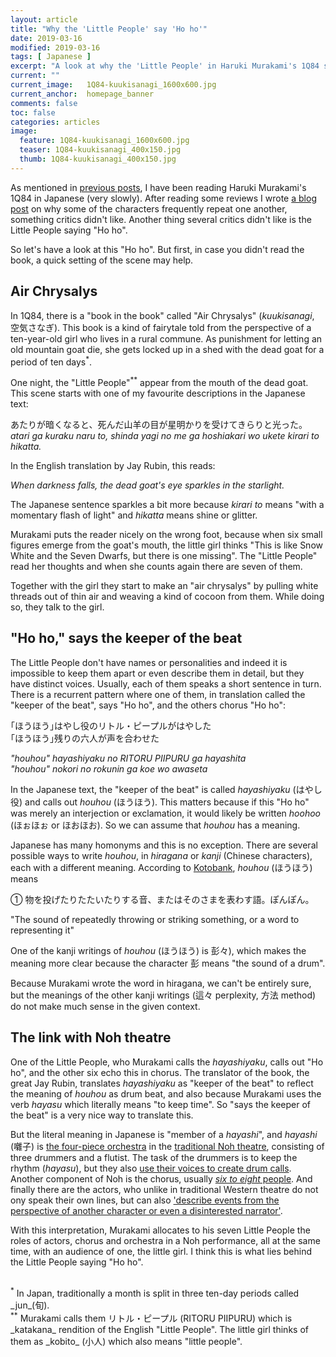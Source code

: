 ```yaml
---
layout: article
title: "Why the 'Little People' say 'Ho ho'"
date: 2019-03-16
modified: 2019-03-16
tags: [ Japanese ]
excerpt: "A look at why the 'Little People' in Haruki Murakami's 1Q84 say 'Ho ho'"
current: ""
current_image:   1Q84-kuukisanagi_1600x600.jpg
current_anchor:  homepage_banner
comments: false
toc: false
categories: articles
image:
  feature: 1Q84-kuukisanagi_1600x600.jpg
  teaser: 1Q84-kuukisanagi_400x150.jpg
  thumb: 1Q84-kuukisanagi_400x150.jpg
---
```


As mentioned in [previous posts]({{site.url}}/articles/learning-japanese/), I have been reading Haruki Murakami's 1Q84 in Japanese (very slowly). After reading some reviews I wrote [a blog post]({{site.url}}/articles/repetition-in-1Q84) on why some of the characters frequently repeat one another, something critics didn't like. Another thing several critics didn't like is the Little People saying "Ho ho". 

So let's have a look at this "Ho ho". But first, in case you didn't read the book, a quick setting of the scene may help. 

## Air Chrysalys

In 1Q84, there is a "book in the book" called "Air Chrysalys" (_kuukisanagi_, 空気さなぎ). This book is a kind of fairytale told from the perspective of a ten-year-old girl who lives in a rural commune. As punishment for letting an old mountain goat die, she gets locked up in a shed with the dead goat for a period of ten days<sup>*</sup>. 

One night, the "Little People"<sup>**</sup> appear from the mouth of the dead goat. This scene starts with one of my favourite descriptions in the Japanese text:

あたりが暗くなると、死んだ山羊の目が星明かりを受けてきらりと光った。<br>
_atari ga kuraku naru to, shinda yagi no me ga hoshiakari wo ukete kirari to hikatta._<br>

In the English translation by Jay Rubin, this reads:

_When darkness falls, the dead goat's eye sparkles in the starlight._

The Japanese sentence sparkles a bit more because _kirari to_ means "with a momentary flash of light" and _hikatta_ means shine or glitter. 

Murakami puts the reader nicely on the wrong foot, because when six small figures emerge from the goat's mouth, the little girl thinks "This is like Snow White and the Seven Dwarfs, but there is one missing". The "Little People" read her thoughts and when she counts again there are seven of them. 

Together with the girl they start to make an "air chrysalys" by pulling white threads out of thin air and weaving a kind of cocoon from them. While doing so, they talk to the girl.

## "Ho ho," says the keeper of the beat

The Little People don't have names or personalities and indeed it is impossible to keep them apart or even describe them in detail, but they have distinct voices. Usually, each of them speaks a short sentence in turn.
There is a recurrent pattern where one of them, in translation called the "keeper of the beat", says "Ho ho", and the others chorus "Ho ho":

｢ほうほう｣はやし役のリトル・ピープルがはやした <br>
｢ほうほう｣残りの六人が声を合わせた <br>

_"houhou" hayashiyaku no RITORU PIIPURU ga hayashita_<br>
_"houhou" nokori no rokunin ga koe wo awaseta_<br>

In the Japanese text, the "keeper of the beat" is called _hayashiyaku_ (はやし役) and calls out _houhou_ (ほうほう). This matters because if this "Ho ho" was merely an interjection or exclamation, it would likely be written _hoohoo_ (ほぉほぉ or ほおほお). So we can assume that _houhou_ has a meaning. 

Japanese has many homonyms and this is no exception. There are several possible ways to write _houhou_, in _hiragana_ or _kanji_ (Chinese characters), each with a different meaning. According to [Kotobank](https://kotobank.jp/word/%E3%81%BB%E3%81%86%E3%81%BB%E3%81%86-628513#E7.B2.BE.E9.81.B8.E7.89.88.20.E6.97.A5.E6.9C.AC.E5.9B.BD.E8.AA.9E.E5.A4.A7.E8.BE.9E.E5.85.B8), _houhou_ (ほうほう) means

① 物を投げたりたたいたりする音、またはそのさまを表わす語。ぽんぽん。<br>

"The sound of repeatedly throwing or striking something, or a word to representing it"

One of the kanji writings of _houhou_ (ほうほう) is 彭々), which makes the meaning more clear because the character 彭 means "the sound of a drum".

Because Murakami wrote the word in hiragana, we can't be entirely sure, but the meanings of the other kanji writings (這々 perplexity, 方法 method) do not make much sense in the given context. 

## The link with Noh theatre

One of the Little People, who Murakami calls the _hayashiyaku_, calls out "Ho ho", and the other six echo this in chorus. The translator of the book, the great Jay Rubin, translates  _hayashiyaku_ as "keeper of the beat" to reflect the meaning of _houhou_ as drum beat, and also because Murakami uses the verb _hayasu_ which literally means "to keep time". So "says the keeper of the beat" is a very nice way to translate this.

But the literal meaning in Japanese is "member of a _hayashi_", and _hayashi_ (囃子) is [the four-piece orchestra](https://ja.wikipedia.org/wiki/%E5%9B%83%E5%AD%90) in the [traditional Noh theatre](http://www.glopad.org/jparc/?q=en/node/22767), consisting of three drummers and a flutist. The task of the drummers is to keep the rhythm (_hayasu_), but they also [use their voices to create drum calls](http://www.the-noh.com/en/world/music.html). Another component of Noh is the chorus, usually [_six to eight_ people](https://en.wikipedia.org/wiki/Noh#Chant_and_music). And finally there are the actors, who unlike in traditional Western theatre do not ony speak their own lines, but can also ['describe events from the perspective of another character or even a disinterested narrator'](https://en.wikipedia.org/wiki/Noh#Chant_and_music).

With this interpretation, Murakami allocates to his seven Little People the roles of actors, chorus and orchestra in a Noh performance, all at the same time, with an audience of one, the little girl. I think this is what lies behind the Little People saying "Ho ho".

<span class="footnotes">
&nbsp;<br>
<sup>*</sup> In Japan, traditionally a month is split in three ten-day periods called _jun_(旬).<br>
<sup>**</sup> Murakami calls them リトル・ピープル (RITORU PIIPURU) which is _katakana_ rendition of the English "Little People". The little girl thinks of them as _kobito_ (小人) which also means "little people". 
</span>
<!--  – shimedaiko (締め太鼓),  otsuzumi (大鼓) and kotsuzumi (小鼓) –->
<!--
It is often said that Murakami avoids references to traditional Japanese culture, and instead focuses on contemporary Japanese culture. Maybe it is rather the case that his references to traditional Japanese culture are more oblique. 
-->
